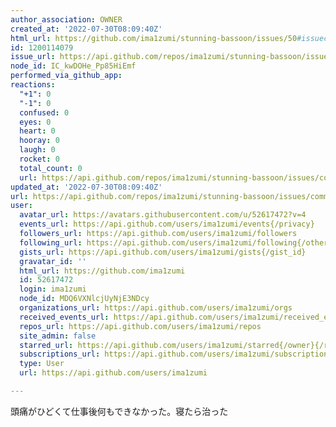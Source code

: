 ```yaml
---
author_association: OWNER
created_at: '2022-07-30T08:09:40Z'
html_url: https://github.com/ima1zumi/stunning-bassoon/issues/50#issuecomment-1200114079
id: 1200114079
issue_url: https://api.github.com/repos/ima1zumi/stunning-bassoon/issues/50
node_id: IC_kwDOHe_Pp85HiEmf
performed_via_github_app: 
reactions:
  "+1": 0
  "-1": 0
  confused: 0
  eyes: 0
  heart: 0
  hooray: 0
  laugh: 0
  rocket: 0
  total_count: 0
  url: https://api.github.com/repos/ima1zumi/stunning-bassoon/issues/comments/1200114079/reactions
updated_at: '2022-07-30T08:09:40Z'
url: https://api.github.com/repos/ima1zumi/stunning-bassoon/issues/comments/1200114079
user:
  avatar_url: https://avatars.githubusercontent.com/u/52617472?v=4
  events_url: https://api.github.com/users/ima1zumi/events{/privacy}
  followers_url: https://api.github.com/users/ima1zumi/followers
  following_url: https://api.github.com/users/ima1zumi/following{/other_user}
  gists_url: https://api.github.com/users/ima1zumi/gists{/gist_id}
  gravatar_id: ''
  html_url: https://github.com/ima1zumi
  id: 52617472
  login: ima1zumi
  node_id: MDQ6VXNlcjUyNjE3NDcy
  organizations_url: https://api.github.com/users/ima1zumi/orgs
  received_events_url: https://api.github.com/users/ima1zumi/received_events
  repos_url: https://api.github.com/users/ima1zumi/repos
  site_admin: false
  starred_url: https://api.github.com/users/ima1zumi/starred{/owner}{/repo}
  subscriptions_url: https://api.github.com/users/ima1zumi/subscriptions
  type: User
  url: https://api.github.com/users/ima1zumi

---
```

頭痛がひどくて仕事後何もできなかった。寝たら治った